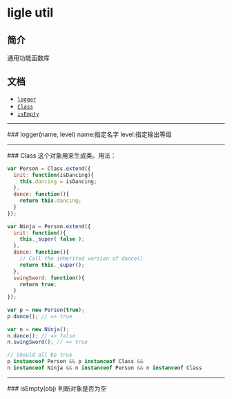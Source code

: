 
ligle util
====================

## 简介
通用功能函数库

## 文档
* [`logger`](#logger)
* [`Class`](#Class)
* [`isEmpty`](#isEmpty)

---------------------------------------

<a name="logger" />
### logger(name, level)
name:指定名字
level:指定输出等级

---------------------------------------

<a name="Class" />
### Class
这个对象用来生成类。用法：

```js
var Person = Class.extend({
  init: function(isDancing){
    this.dancing = isDancing;
  },
  dance: function(){
    return this.dancing;
  }
});
 
var Ninja = Person.extend({
  init: function(){
    this._super( false );
  },
  dance: function(){
    // Call the inherited version of dance()
    return this._super();
  },
  swingSword: function(){
    return true;
  }
});
 
var p = new Person(true);
p.dance(); // => true
 
var n = new Ninja();
n.dance(); // => false
n.swingSword(); // => true
 
// Should all be true
p instanceof Person && p instanceof Class &&
n instanceof Ninja && n instanceof Person && n instanceof Class
```
---------------------------------------

<a name="isEmpty" />
### isEmpty(obj)
判断对象是否为空

